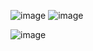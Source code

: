 ![image](https://user-images.githubusercontent.com/117813821/232231894-d918c6f3-0e57-40d2-8af5-d214f0ad325d.png)
![image](https://user-images.githubusercontent.com/117813821/232232034-85eb0c6e-24ff-40de-88ae-e089e92c6a68.png)

![image](https://user-images.githubusercontent.com/117813821/232232217-cb42a8ef-87f6-4874-8233-f4d31af659b0.png)
